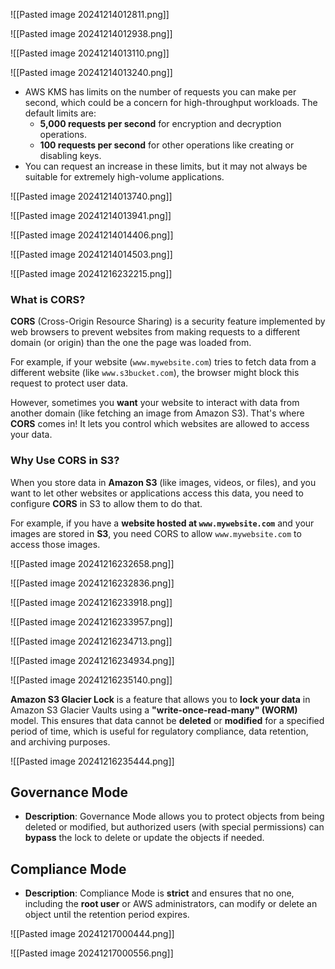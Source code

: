 ![[Pasted image 20241214012811.png]]


![[Pasted image 20241214012938.png]]



![[Pasted image 20241214013110.png]]



![[Pasted image 20241214013240.png]]


- AWS KMS has limits on the number of requests you can make per second, which could be a concern for high-throughput workloads. The default limits are:
    - **5,000 requests per second** for encryption and decryption operations.
    - **100 requests per second** for other operations like creating or disabling keys.
- You can request an increase in these limits, but it may not always be suitable for extremely high-volume applications.



![[Pasted image 20241214013740.png]]



![[Pasted image 20241214013941.png]]



![[Pasted image 20241214014406.png]]


![[Pasted image 20241214014503.png]]


![[Pasted image 20241216232215.png]]





### What is CORS?

**CORS** (Cross-Origin Resource Sharing) is a security feature implemented by web browsers to prevent websites from making requests to a different domain (or origin) than the one the page was loaded from.

For example, if your website (`www.mywebsite.com`) tries to fetch data from a different website (like `www.s3bucket.com`), the browser might block this request to protect user data.

However, sometimes you **want** your website to interact with data from another domain (like fetching an image from Amazon S3). That's where **CORS** comes in! It lets you control which websites are allowed to access your data.

### Why Use CORS in S3?

When you store data in **Amazon S3** (like images, videos, or files), and you want to let other websites or applications access this data, you need to configure **CORS** in S3 to allow them to do that.

For example, if you have a **website hosted at `www.mywebsite.com`** and your images are stored in **S3**, you need CORS to allow `www.mywebsite.com` to access those images.


![[Pasted image 20241216232658.png]]


![[Pasted image 20241216232836.png]]


![[Pasted image 20241216233918.png]]



![[Pasted image 20241216233957.png]]



![[Pasted image 20241216234713.png]]




![[Pasted image 20241216234934.png]]



![[Pasted image 20241216235140.png]]

**Amazon S3 Glacier Lock** is a feature that allows you to **lock your data** in Amazon S3 Glacier Vaults using a **"write-once-read-many" (WORM)** model. This ensures that data cannot be **deleted** or **modified** for a specified period of time, which is useful for regulatory compliance, data retention, and archiving purposes.


![[Pasted image 20241216235444.png]]


## **Governance Mode**

- **Description**: Governance Mode allows you to protect objects from being deleted or modified, but authorized users (with special permissions) can **bypass** the lock to delete or update the objects if needed.


## **Compliance Mode**

- **Description**: Compliance Mode is **strict** and ensures that no one, including the **root user** or AWS administrators, can modify or delete an object until the retention period expires.



![[Pasted image 20241217000444.png]]



![[Pasted image 20241217000556.png]]







